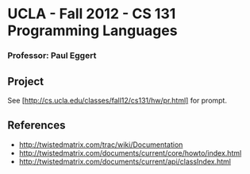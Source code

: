 # UCLA - Fall 2012 - CS 131 Programming Languages
### Professor: Paul Eggert

## Project

See [http://cs.ucla.edu/classes/fall12/cs131/hw/pr.html] for prompt.

## References

 * http://twistedmatrix.com/trac/wiki/Documentation
 * http://twistedmatrix.com/documents/current/core/howto/index.html
 * http://twistedmatrix.com/documents/current/api/classIndex.html

